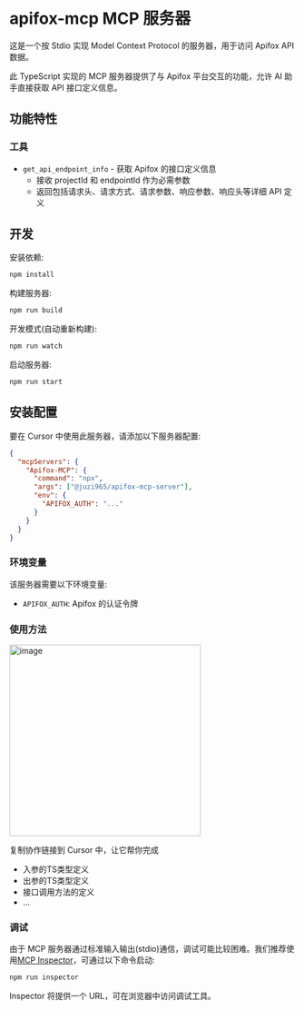 # apifox-mcp MCP 服务器

这是一个按 Stdio 实现 Model Context Protocol 的服务器，用于访问 Apifox API 数据。

此 TypeScript 实现的 MCP 服务器提供了与 Apifox 平台交互的功能，允许 AI 助手直接获取 API 接口定义信息。

## 功能特性

### 工具

- `get_api_endpoint_info` - 获取 Apifox 的接口定义信息
  - 接收 projectId 和 endpointId 作为必需参数
  - 返回包括请求头、请求方式、请求参数、响应参数、响应头等详细 API 定义

## 开发

安装依赖:

```bash
npm install
```

构建服务器:

```bash
npm run build
```

开发模式(自动重新构建):

```bash
npm run watch
```

启动服务器:

```bash
npm run start
```

## 安装配置

要在 Cursor 中使用此服务器，请添加以下服务器配置:

```json
{
  "mcpServers": {
    "Apifox-MCP": {
      "command": "npx",
      "args": ["@juzi965/apifox-mcp-server"],
      "env": {
        "APIFOX_AUTH": "..."
      }
    }
  }
}
```

### 环境变量

该服务器需要以下环境变量:

- `APIFOX_AUTH`: Apifox 的认证令牌

### 使用方法
<img width="337" alt="image" src="https://github.com/user-attachments/assets/9688b499-7774-4f06-bfa0-d4f80412156e" />

复制协作链接到 Cursor 中，让它帮你完成
- 入参的TS类型定义
- 出参的TS类型定义
- 接口调用方法的定义
- ...

### 调试

由于 MCP 服务器通过标准输入输出(stdio)通信，调试可能比较困难。我们推荐使用[MCP Inspector](https://github.com/modelcontextprotocol/inspector)，可通过以下命令启动:

```bash
npm run inspector
```

Inspector 将提供一个 URL，可在浏览器中访问调试工具。
